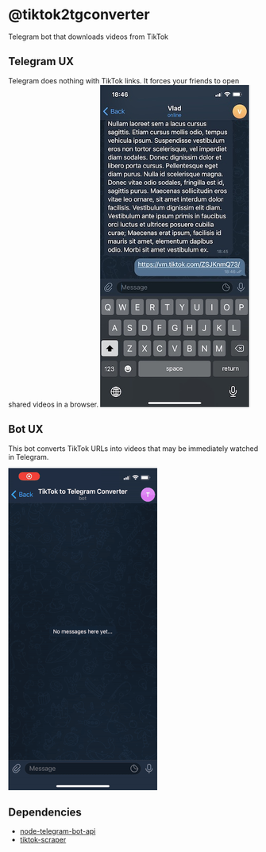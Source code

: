 # @tiktok2tgconverter
Telegram bot that downloads videos from TikTok

## Telegram UX

Telegram does nothing with TikTok links. It forces your friends to open shared videos in a browser.
![TikTok url in a Telegram chat](chat.jpg)

## Bot UX

This bot converts TikTok URLs into videos that may be immediately watched in Telegram.

![Bot converting TikTok url to video](bot.gif)

## Dependencies

* [node-telegram-bot-api](https://github.com/yagop/node-telegram-bot-api)
* [tiktok-scraper](https://github.com/drawrowfly/tiktok-scraper)

